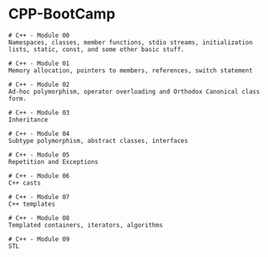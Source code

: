 # CPP-BootCamp

    # C++ - Module 00
    Namespaces, classes, member functions, stdio streams, initialization lists, static, const, and some other basic stuff.
    
    # C++ - Module 01
    Memory allocation, pointers to members, references, switch statement
    
    # C++ - Module 02
    Ad-hoc polymorphism, operator overloading and Orthodox Canonical class form.
    
    # C++ - Module 03
    Inheritance
    
    # C++ - Module 04
    Subtype polymorphism, abstract classes, interfaces
    
    # C++ - Module 05
    Repetition and Exceptions
    
    # C++ - Module 06
    C++ casts
    
    # C++ - Module 07
    C++ templates
    
    # C++ - Module 08
    Templated containers, iterators, algorithms
    
    # C++ - Module 09
    STL
